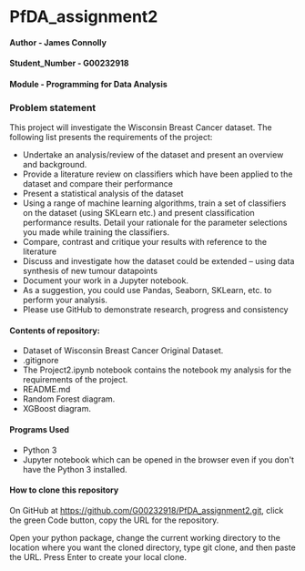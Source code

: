 # PfDA_assignment2

#### Author - James Connolly
#### Student_Number - G00232918
#### Module - Programming for Data Analysis

### Problem statement

This project will investigate the Wisconsin Breast Cancer dataset. The following list presents the requirements of the project:
- Undertake an analysis/review of the dataset and present an overview and background.
- Provide a literature review on classifiers which have been applied to the dataset and compare their performance
- Present a statistical analysis of the dataset
- Using a range of machine learning algorithms, train a set of classifiers on the dataset (using SKLearn etc.) and present classification performance results. Detail your rationale for the parameter selections you made while training the classifiers.
- Compare, contrast and critique your results with reference to the literature
- Discuss and investigate how the dataset could be extended – using data synthesis of new tumour datapoints
- Document your work in a Jupyter notebook. 
- As a suggestion, you could use Pandas, Seaborn, SKLearn, etc. to perform your analysis. 
- Please use GitHub to demonstrate research, progress and consistency

#### Contents of repository:
- Dataset of Wisconsin Breast Cancer Original Dataset.
- .gitignore
- The Project2.ipynb notebook contains the notebook my analysis for the requirements of the project.
- README.md
- Random Forest diagram.
- XGBoost diagram.

#### Programs Used
- Python 3
- Jupyter notebook which can be opened in the browser even if you don't have the Python 3 installed.

#### How to clone this repository
On GitHub at https://github.com/G00232918/PfDA_assignment2.git, click the green Code button, copy the URL for the repository. 

Open your python package, change the current working directory to the location where you want the cloned directory, type git clone, and then paste the URL. Press Enter to create your local clone.
